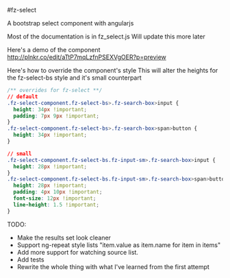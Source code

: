 #fz-select

A bootstrap select component with angularjs

Most of the documentation is in fz_select.js Will update this more later

Here's a demo of the component
http://plnkr.co/edit/aTtP7mqLzfnPSEXVgOER?p=preview


Here's how to override the component's style
This will alter the heights for the fz-select-bs style and it's small counterpart
```css
/** overrides for fz-select **/
// default
.fz-select-component.fz-select-bs>.fz-search-box>input {
  height: 34px !important;
  padding: 7px 9px !important;
}
.fz-select-component.fz-select-bs>.fz-search-box>span>button {
  height: 34px !important;
}

// small
.fz-select-component.fz-select-bs.fz-input-sm>.fz-search-box>input {
  height: 28px !important;
}
.fz-select-component.fz-select-bs.fz-input-sm>.fz-search-box>span>button {
  height: 28px !important;
  padding: 4px 10px !important;
  font-size: 12px !important;
  line-height: 1.5 !important;
}


```


TODO:
- Make the results set look cleaner
- Support ng-repeat style lists "item.value as item.name for item in items"
- Add more support for watching source list.
- Add tests
- Rewrite the whole thing with what I've learned from the first attempt
